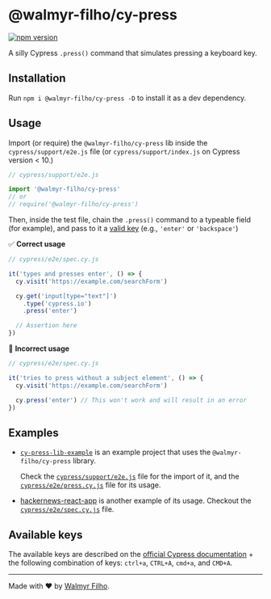 # @walmyr-filho/cy-press

[![npm version](https://badge.fury.io/js/@walmyr-filho%2Fcy-press.svg)](https://badge.fury.io/js/@walmyr-filho%2Fcy-press)

A silly Cypress `.press()` command that simulates pressing a keyboard key.

## Installation

Run `npm i @walmyr-filho/cy-press -D` to install it as a dev dependency.

## Usage

Import (or require) the `@walmyr-filho/cy-press` lib inside the `cypress/support/e2e.js` file (or `cypress/support/index.js` on Cypress version < 10.)

```js
// cypress/support/e2e.js

import '@walmyr-filho/cy-press'
// or
// require('@walmyr-filho/cy-press')
```

Then, inside the test file, chain the `.press()` command to a typeable field (for example), and pass to it a [valid key](#available-keys) (e.g., `'enter'` or `'backspace'`)

✅ **Correct usage**

```js
// cypress/e2e/spec.cy.js

it('types and presses enter', () => {
  cy.visit('https://example.com/searchForm')

  cy.get('input[type="text"]')
    .type('cypress.io')
    .press('enter')

  // Assertion here
})
```

🛑 **Incorrect usage**

```js
// cypress/e2e/spec.cy.js

it('tries to press without a subject element', () => {
  cy.visit('https://example.com/searchForm')

  cy.press('enter') // This won't work and will result in an error
})
```

## Examples

- [`cy-press-lib-example`](https://github.com/wlsf82/cy-press-lib-example) is an example project that uses the `@walmyr-filho/cy-press` library.

  Check the [`cypress/support/e2e.js`](https://github.com/wlsf82/cy-press-lib-example/blob/main/cypress/support/e2e.js) file for the import of it, and the [`cypress/e2e/press.cy.js`](https://github.com/wlsf82/cy-press-lib-example/blob/main/cypress/e2e/press.cy.js) file for its usage.

- [hackernews-react-app](https://github.com/wlsf82/hackernews-react-app) is another example of its usage. Checkout the [`cypress/e2e/spec.cy.js`](https://github.com/wlsf82/hackernews-react-app/blob/main/cypress/e2e/spec.cy.js) file.

## Available keys

The available keys are described on the [official Cypress documentation](https://docs.cypress.io/api/commands/type#Arguments) + the following combination of keys: `ctrl+a`, `CTRL+A`, `cmd+a`, and `CMD+A`.

___

Made with ❤️ by [Walmyr Filho](https://walmyr.dev).
